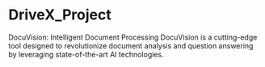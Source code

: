 # DriveX_Project
DocuVision: Intelligent Document Processing DocuVision is a cutting-edge tool designed to revolutionize document analysis and question answering by leveraging state-of-the-art AI technologies.
